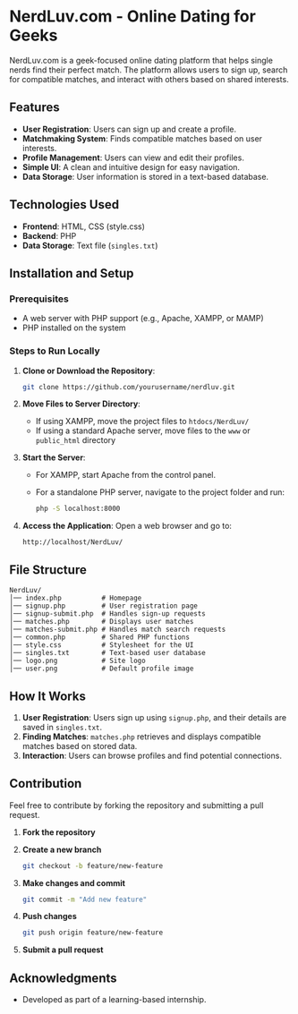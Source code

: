 # NerdLuv.com - Online Dating for Geeks

NerdLuv.com is a geek-focused online dating platform that helps single nerds find their perfect match. The platform allows users to sign up, search for compatible matches, and interact with others based on shared interests.

## Features

- **User Registration**: Users can sign up and create a profile.
- **Matchmaking System**: Finds compatible matches based on user interests.
- **Profile Management**: Users can view and edit their profiles.
- **Simple UI**: A clean and intuitive design for easy navigation.
- **Data Storage**: User information is stored in a text-based database.

## Technologies Used

- **Frontend**: HTML, CSS (style.css)
- **Backend**: PHP
- **Data Storage**: Text file (`singles.txt`)

## Installation and Setup

### Prerequisites

- A web server with PHP support (e.g., Apache, XAMPP, or MAMP)
- PHP installed on the system

### Steps to Run Locally

1. **Clone or Download the Repository**:

   ```bash
   git clone https://github.com/yourusername/nerdluv.git
   ```

2. **Move Files to Server Directory**:

   - If using XAMPP, move the project files to `htdocs/NerdLuv/`
   - If using a standard Apache server, move files to the `www` or `public_html` directory

3. **Start the Server**:

   - For XAMPP, start Apache from the control panel.
   - For a standalone PHP server, navigate to the project folder and run:
     
     ```bash
     php -S localhost:8000
     ```

4. **Access the Application**:
   Open a web browser and go to:

   ```
   http://localhost/NerdLuv/
   ```

## File Structure

```
NerdLuv/
│── index.php          # Homepage
│── signup.php         # User registration page
│── signup-submit.php  # Handles sign-up requests
│── matches.php        # Displays user matches
│── matches-submit.php # Handles match search requests
│── common.php         # Shared PHP functions
│── style.css          # Stylesheet for the UI
│── singles.txt        # Text-based user database
│── logo.png           # Site logo
│── user.png           # Default profile image
```

## How It Works

1. **User Registration**: Users sign up using `signup.php`, and their details are saved in `singles.txt`.
2. **Finding Matches**: `matches.php` retrieves and displays compatible matches based on stored data.
3. **Interaction**: Users can browse profiles and find potential connections.

## Contribution

Feel free to contribute by forking the repository and submitting a pull request.

1. **Fork the repository**
2. **Create a new branch**
   
   ```bash
   git checkout -b feature/new-feature
   ```
4. **Make changes and commit**
   
   ```bash
   git commit -m "Add new feature"
   ```
5. **Push changes**
   
   ```bash
   git push origin feature/new-feature
   ```
6. **Submit a pull request**

## Acknowledgments

- Developed as part of a learning-based internship.
